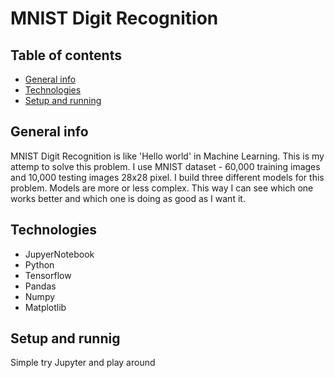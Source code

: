 # MNIST Digit Recognition

## Table of contents
* [General info](#general-info)
* [Technologies](#technologies)
* [Setup and running](#setup-and-running)

## General info

MNIST Digit Recognition is like 'Hello world' in Machine Learning. This is my attemp to solve this problem. I use MNIST dataset -  60,000 training images and 10,000 testing images 28x28 pixel. I build three different models for this problem. Models are more or less complex. This way I can see which one works better and which one is doing as good as I want it.

## Technologies
  
  - JupyerNotebook
  - Python
  - Tensorflow
  - Pandas 
  - Numpy
  - Matplotlib
  
 ## Setup and runnig
 
 Simple try Jupyter and play around
